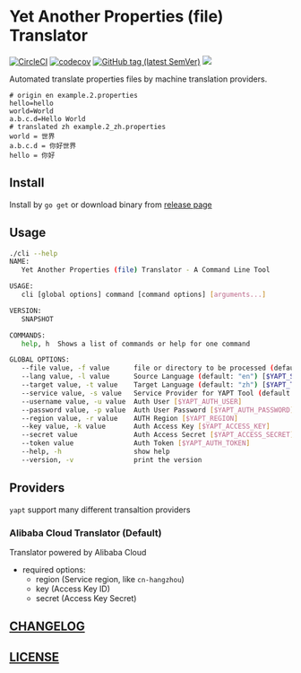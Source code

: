 # Yet Another Properties (file) Translator

[![CircleCI](https://circleci.com/gh/Soontao/yaptranslator.svg?style=shield)](https://circleci.com/gh/Soontao/yaptranslator)
[![codecov](https://codecov.io/gh/Soontao/yaptranslator/branch/master/graph/badge.svg)](https://codecov.io/gh/Soontao/yaptranslator)
[![GitHub tag (latest SemVer)](https://img.shields.io/github/tag/Soontao/yaptranslator.svg)](https://github.com/Soontao/yaptranslator/releases)
[![](https://godoc.org/github.com/Soontao/yaptranslator?status.svg)](http://godoc.org/github.com/Soontao/yaptranslator)

Automated translate properties files by machine translation providers.

```properties
# origin en example.2.properties
hello=hello
world=World
a.b.c.d=Hello World
# translated zh example.2_zh.properties
world = 世界
a.b.c.d = 你好世界
hello = 你好
```

## Install

Install by `go get` or download binary from [release page](https://github.com/Soontao/yaptranslator/releases)

## Usage

```bash
./cli --help
NAME:
   Yet Another Properties (file) Translator - A Command Line Tool

USAGE:
   cli [global options] command [command options] [arguments...]

VERSION:
   SNAPSHOT

COMMANDS:
   help, h  Shows a list of commands or help for one command

GLOBAL OPTIONS:
   --file value, -f value      file or directory to be processed (default: ".")
   --lang value, -l value      Source Language (default: "en") [$YAPT_SOURCE_LANG]
   --target value, -t value    Target Language (default: "zh") [$YAPT_TARGET_LANG]
   --service value, -s value   Service Provider for YAPT Tool (default: "ALICLOUD") [$YAPT_SERVICE_PROVIDER]
   --username value, -u value  Auth User [$YAPT_AUTH_USER]
   --password value, -p value  Auth User Password [$YAPT_AUTH_PASSWORD]
   --region value, -r value    AUTH Region [$YAPT_REGION]
   --key value, -k value       Auth Access Key [$YAPT_ACCESS_KEY]
   --secret value              Auth Access Secret [$YAPT_ACCESS_SECRET]
   --token value               Auth Token [$YAPT_AUTH_TOKEN]
   --help, -h                  show help
   --version, -v               print the version
```

## Providers

`yapt` support many different transaltion providers

### Alibaba Cloud Translator (Default)

Translator powered by Alibaba Cloud

- required options:
    - region (Service region, like `cn-hangzhou`)
    - key (Access Key ID)
    - secret (Access Key Secret)


## [CHANGELOG](./CHANGELOG.md)

## [LICENSE](./LICENSE)